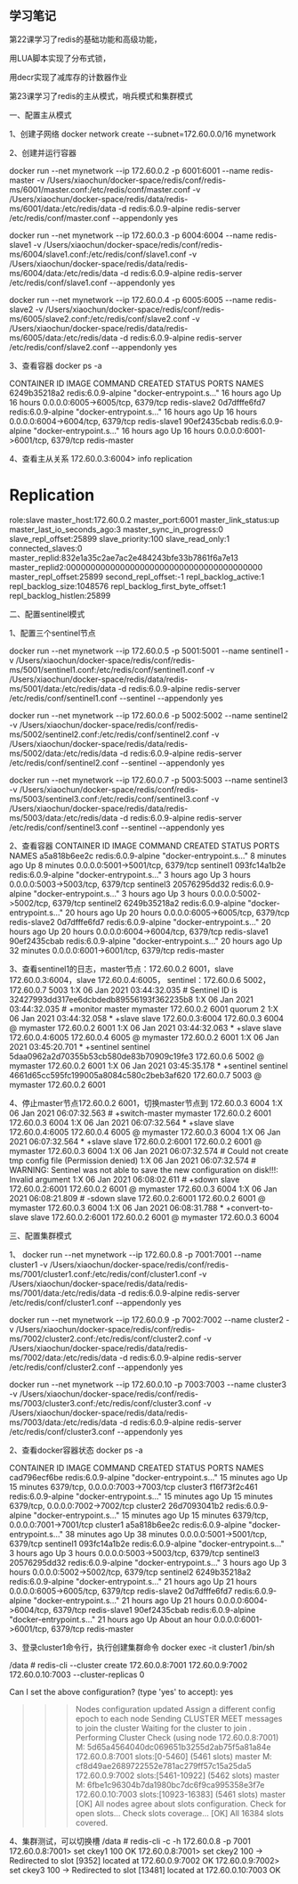 ## 学习笔记

第22课学习了redis的基础功能和高级功能，

用LUA脚本实现了分布式锁，

用decr实现了减库存的计数器作业





第23课学习了redis的主从模式，哨兵模式和集群模式



一、配置主从模式

1、创建子网络
docker network create --subnet=172.60.0.0/16  mynetwork


2、创建并运行容器

docker run --net mynetwork --ip 172.60.0.2 -p 6001:6001 --name redis-master -v /Users/xiaochun/docker-space/redis/conf/redis-ms/6001/master.conf:/etc/redis/conf/master.conf  -v /Users/xiaochun/docker-space/redis/data/redis-ms/6001/data:/etc/redis/data -d redis:6.0.9-alpine redis-server /etc/redis/conf/master.conf --appendonly yes


docker run --net mynetwork --ip 172.60.0.3 -p 6004:6004 --name redis-slave1 -v /Users/xiaochun/docker-space/redis/conf/redis-ms/6004/slave1.conf:/etc/redis/conf/slave1.conf  -v /Users/xiaochun/docker-space/redis/data/redis-ms/6004/data:/etc/redis/data -d redis:6.0.9-alpine redis-server /etc/redis/conf/slave1.conf --appendonly yes


docker run --net mynetwork --ip 172.60.0.4 -p 6005:6005 --name redis-slave2 -v /Users/xiaochun/docker-space/redis/conf/redis-ms/6005/slave2.conf:/etc/redis/conf/slave2.conf  -v /Users/xiaochun/docker-space/redis/data/redis-ms/6005/data:/etc/redis/data -d redis:6.0.9-alpine redis-server /etc/redis/conf/slave2.conf --appendonly yes



3、查看容器
docker ps -a

CONTAINER ID   IMAGE                COMMAND                  CREATED        STATUS        PORTS                              NAMES
6249b35218a2   redis:6.0.9-alpine   "docker-entrypoint.s…"   16 hours ago   Up 16 hours   0.0.0.0:6005->6005/tcp, 6379/tcp   redis-slave2
0d7dfffe6fd7   redis:6.0.9-alpine   "docker-entrypoint.s…"   16 hours ago   Up 16 hours   0.0.0.0:6004->6004/tcp, 6379/tcp   redis-slave1
90ef2435cbab   redis:6.0.9-alpine   "docker-entrypoint.s…"   16 hours ago   Up 16 hours   0.0.0.0:6001->6001/tcp, 6379/tcp   redis-master



4、查看主从关系
172.60.0.3:6004> info replication

# Replication

role:slave
master_host:172.60.0.2
master_port:6001
master_link_status:up
master_last_io_seconds_ago:3
master_sync_in_progress:0
slave_repl_offset:25899
slave_priority:100
slave_read_only:1
connected_slaves:0
master_replid:832e1a35c2ae7ac2e484243bfe33b7861f6a7e13
master_replid2:0000000000000000000000000000000000000000
master_repl_offset:25899
second_repl_offset:-1
repl_backlog_active:1
repl_backlog_size:1048576
repl_backlog_first_byte_offset:1
repl_backlog_histlen:25899



二、配置sentinel模式

1、配置三个sentinel节点

docker run --net mynetwork --ip 172.60.0.5 -p 5001:5001 --name sentinel1 -v /Users/xiaochun/docker-space/redis/conf/redis-ms/5001/sentinel1.conf:/etc/redis/conf/sentinel1.conf  -v /Users/xiaochun/docker-space/redis/data/redis-ms/5001/data:/etc/redis/data -d redis:6.0.9-alpine redis-server /etc/redis/conf/sentinel1.conf --sentinel --appendonly yes

docker run --net mynetwork --ip 172.60.0.6 -p 5002:5002 --name sentinel2 -v /Users/xiaochun/docker-space/redis/conf/redis-ms/5002/sentinel2.conf:/etc/redis/conf/sentinel2.conf  -v /Users/xiaochun/docker-space/redis/data/redis-ms/5002/data:/etc/redis/data -d redis:6.0.9-alpine redis-server /etc/redis/conf/sentinel2.conf --sentinel --appendonly yes

docker run --net mynetwork --ip 172.60.0.7 -p 5003:5003 --name sentinel3 -v /Users/xiaochun/docker-space/redis/conf/redis-ms/5003/sentinel3.conf:/etc/redis/conf/sentinel3.conf  -v /Users/xiaochun/docker-space/redis/data/redis-ms/5003/data:/etc/redis/data -d redis:6.0.9-alpine redis-server /etc/redis/conf/sentinel3.conf --sentinel --appendonly yes

2、查看容器
CONTAINER ID   IMAGE                COMMAND                  CREATED         STATUS          PORTS                              NAMES
a5a818b6ee2c   redis:6.0.9-alpine   "docker-entrypoint.s…"   8 minutes ago   Up 8 minutes    0.0.0.0:5001->5001/tcp, 6379/tcp   sentinel1
093fc14a1b2e   redis:6.0.9-alpine   "docker-entrypoint.s…"   3 hours ago     Up 3 hours      0.0.0.0:5003->5003/tcp, 6379/tcp   sentinel3
20576295dd32   redis:6.0.9-alpine   "docker-entrypoint.s…"   3 hours ago     Up 3 hours      0.0.0.0:5002->5002/tcp, 6379/tcp   sentinel2
6249b35218a2   redis:6.0.9-alpine   "docker-entrypoint.s…"   20 hours ago    Up 20 hours     0.0.0.0:6005->6005/tcp, 6379/tcp   redis-slave2
0d7dfffe6fd7   redis:6.0.9-alpine   "docker-entrypoint.s…"   20 hours ago    Up 20 hours     0.0.0.0:6004->6004/tcp, 6379/tcp   redis-slave1
90ef2435cbab   redis:6.0.9-alpine   "docker-entrypoint.s…"   20 hours ago    Up 32 minutes   0.0.0.0:6001->6001/tcp, 6379/tcp   redis-master


3、查看sentinel1的日志，master节点：172.60.0.2 6001，slave 172.60.0.3:6004，slave 172.60.0.4:6005， sentinel：172.60.0.6 5002，172.60.0.7 5003
1:X 06 Jan 2021 03:44:32.035 # Sentinel ID is 32427993dd317ee6dcbdedb89556193f362235b8
1:X 06 Jan 2021 03:44:32.035 # +monitor master mymaster 172.60.0.2 6001 quorum 2
1:X 06 Jan 2021 03:44:32.058 * +slave slave 172.60.0.3:6004 172.60.0.3 6004 @ mymaster 172.60.0.2 6001
1:X 06 Jan 2021 03:44:32.063 * +slave slave 172.60.0.4:6005 172.60.0.4 6005 @ mymaster 172.60.0.2 6001
1:X 06 Jan 2021 03:45:20.701 * +sentinel sentinel 5daa0962a2d70355b53cb580de83b70909c19fe3 172.60.0.6 5002 @ mymaster 172.60.0.2 6001
1:X 06 Jan 2021 03:45:35.178 * +sentinel sentinel 4661d65cc595fc199005a8084c580c2beb3af620 172.60.0.7 5003 @ mymaster 172.60.0.2 6001


4、停止master节点172.60.0.2 6001，切换master节点到 172.60.0.3 6004
1:X 06 Jan 2021 06:07:32.563 # +switch-master mymaster 172.60.0.2 6001 172.60.0.3 6004
1:X 06 Jan 2021 06:07:32.564 * +slave slave 172.60.0.4:6005 172.60.0.4 6005 @ mymaster 172.60.0.3 6004
1:X 06 Jan 2021 06:07:32.564 * +slave slave 172.60.0.2:6001 172.60.0.2 6001 @ mymaster 172.60.0.3 6004
1:X 06 Jan 2021 06:07:32.574 # Could not create tmp config file (Permission denied)
1:X 06 Jan 2021 06:07:32.574 # WARNING: Sentinel was not able to save the new configuration on disk!!!: Invalid argument
1:X 06 Jan 2021 06:08:02.611 # +sdown slave 172.60.0.2:6001 172.60.0.2 6001 @ mymaster 172.60.0.3 6004
1:X 06 Jan 2021 06:08:21.809 # -sdown slave 172.60.0.2:6001 172.60.0.2 6001 @ mymaster 172.60.0.3 6004
1:X 06 Jan 2021 06:08:31.788 * +convert-to-slave slave 172.60.0.2:6001 172.60.0.2 6001 @ mymaster 172.60.0.3 6004




三、配置集群模式

1、
docker run --net mynetwork --ip 172.60.0.8 -p 7001:7001 --name cluster1 -v /Users/xiaochun/docker-space/redis/conf/redis-ms/7001/cluster1.conf:/etc/redis/conf/cluster1.conf  -v /Users/xiaochun/docker-space/redis/data/redis-ms/7001/data:/etc/redis/data -d redis:6.0.9-alpine redis-server /etc/redis/conf/cluster1.conf --appendonly yes

docker run --net mynetwork --ip 172.60.0.9 -p 7002:7002 --name cluster2 -v /Users/xiaochun/docker-space/redis/conf/redis-ms/7002/cluster2.conf:/etc/redis/conf/cluster2.conf  -v /Users/xiaochun/docker-space/redis/data/redis-ms/7002/data:/etc/redis/data -d redis:6.0.9-alpine redis-server /etc/redis/conf/cluster2.conf --appendonly yes

docker run --net mynetwork --ip 172.60.0.10 -p 7003:7003 --name cluster3 -v /Users/xiaochun/docker-space/redis/conf/redis-ms/7003/cluster3.conf:/etc/redis/conf/cluster3.conf  -v /Users/xiaochun/docker-space/redis/data/redis-ms/7003/data:/etc/redis/data -d redis:6.0.9-alpine redis-server /etc/redis/conf/cluster3.conf --appendonly yes




2、查看docker容器状态
docker ps -a

CONTAINER ID   IMAGE                COMMAND                  CREATED          STATUS             PORTS                              NAMES
cad796ecf6be   redis:6.0.9-alpine   "docker-entrypoint.s…"   15 minutes ago   Up 15 minutes      6379/tcp, 0.0.0.0:7003->7003/tcp   cluster3
f16f73f2c461   redis:6.0.9-alpine   "docker-entrypoint.s…"   15 minutes ago   Up 15 minutes      6379/tcp, 0.0.0.0:7002->7002/tcp   cluster2
26d7093041b2   redis:6.0.9-alpine   "docker-entrypoint.s…"   15 minutes ago   Up 15 minutes      6379/tcp, 0.0.0.0:7001->7001/tcp   cluster1
a5a818b6ee2c   redis:6.0.9-alpine   "docker-entrypoint.s…"   38 minutes ago   Up 38 minutes      0.0.0.0:5001->5001/tcp, 6379/tcp   sentinel1
093fc14a1b2e   redis:6.0.9-alpine   "docker-entrypoint.s…"   3 hours ago      Up 3 hours         0.0.0.0:5003->5003/tcp, 6379/tcp   sentinel3
20576295dd32   redis:6.0.9-alpine   "docker-entrypoint.s…"   3 hours ago      Up 3 hours         0.0.0.0:5002->5002/tcp, 6379/tcp   sentinel2
6249b35218a2   redis:6.0.9-alpine   "docker-entrypoint.s…"   21 hours ago     Up 21 hours        0.0.0.0:6005->6005/tcp, 6379/tcp   redis-slave2
0d7dfffe6fd7   redis:6.0.9-alpine   "docker-entrypoint.s…"   21 hours ago     Up 21 hours        0.0.0.0:6004->6004/tcp, 6379/tcp   redis-slave1
90ef2435cbab   redis:6.0.9-alpine   "docker-entrypoint.s…"   21 hours ago     Up About an hour   0.0.0.0:6001->6001/tcp, 6379/tcp   redis-master




3、登录cluster1命令行，执行创建集群命令
docker exec -it cluster1  /bin/sh

/data # redis-cli --cluster create 172.60.0.8:7001 172.60.0.9:7002 172.60.0.10:7003 --cluster-replicas 0

Can I set the above configuration? (type 'yes' to accept): yes

>>> Nodes configuration updated
>>> Assign a different config epoch to each node
>>> Sending CLUSTER MEET messages to join the cluster
>>> Waiting for the cluster to join
>>> .
>>> Performing Cluster Check (using node 172.60.0.8:7001)
>>> M: 5d65a4564040dc069651b3255d2ab75f5a81a84e 172.60.0.8:7001
>>> slots:[0-5460] (5461 slots) master
>>> M: cf8d49ae2689722552e781ac279ff57c15a25da5 172.60.0.9:7002
>>> slots:[5461-10922] (5462 slots) master
>>> M: 6fbe1c96304b7da1980bc7dc6f9ca995358e3f7e 172.60.0.10:7003
>>> slots:[10923-16383] (5461 slots) master
>>> [OK] All nodes agree about slots configuration.
>>> Check for open slots...
>>> Check slots coverage...
>>> [OK] All 16384 slots covered.



4、集群测试，可以切换槽
/data # redis-cli -c -h 172.60.0.8 -p 7001
172.60.0.8:7001> set ckey1 100
OK
172.60.0.8:7001> set ckey2 100
-> Redirected to slot [9352] located at 172.60.0.9:7002
OK
172.60.0.9:7002> set ckey3 100
-> Redirected to slot [13481] located at 172.60.0.10:7003
OK